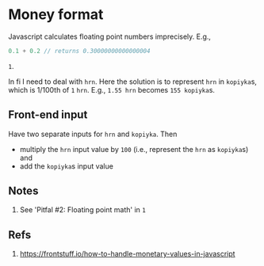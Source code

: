 # Money format
Javascript calculates floating point numbers imprecisely. E.g., 
```javascript
0.1 + 0.2 // returns 0.30000000000000004
```
 `1`. 
 
In fi I need to deal with `hrn`. Here the solution is to represent `hrn` in `kopiyka`s, which is 1/100th of `1` `hrn`. E.g., `1.55 hrn` becomes `155 kopiyka`s.

## Front-end input
Have two separate inputs for `hrn` and `kopiyka`. Then 
* multiply the `hrn` input value by `100` (i.e., represent the `hrn` as `kopiyka`s) and 
* add the `kopiyka`s input value

## Notes
1. See 'Pitfal #2: Floating point math' in `1`

## Refs
1. https://frontstuff.io/how-to-handle-monetary-values-in-javascript